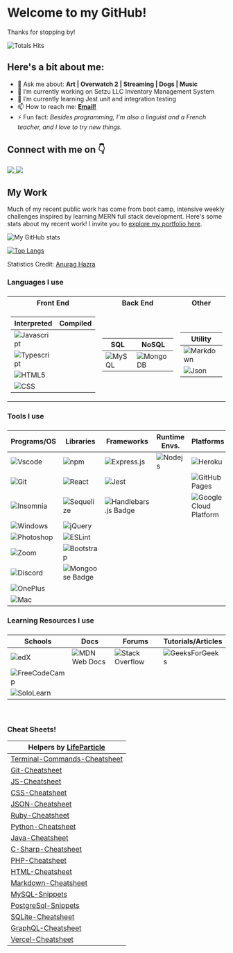 <h1>Welcome to my GitHub!</h1>

Thanks for stopping by! 
<!-- total profile views -->
![Totals Hits](https://komarev.com/ghpvc/?username=miacias&style=flat&color=orange&label=visitors)

<h2>Here's a bit about me:</h2>
<ul>
  <li>💬 Ask me about: <b> Art | Overwatch 2 | Streaming | Dogs | Music </b></li>
  <li>🔭 I’m currently working on Setzu LLC Inventory Management System</li>
  <li>🌱 I’m currently learning Jest unit and integration testing</li>
  <!-- - 👯 I’m looking to collaborate on ... -->
  <!-- - 🤔 I’m looking for help with ... -->
  <li>📫 How to reach me: <a href="mailto:miaciasullo@gmail.com"><b>Email!</b></a></li>
<!--     <li> 😄 Pronouns: </li> -->
  <li>⚡ Fun fact: <i>Besides programming, I'm also a linguist and a French teacher, and I love to try new things.</i></li>
</ul>


<h2> Connect with me on 👇</h2>
<a href="https://www.linkedin.com/in/miaciasullo/" target="_blank">
  <img src="https://img.shields.io/badge/LinkedIn--blue" />
</a>
</a> 
<a href="https://leetcode.com/miacias/" target="_blank">
  <img src="https://img.shields.io/badge/LeetCode--blue" />
</a>

<h2>My Work</h2>

<p>Much of my recent public work has come from boot camp, intensive weekly challenges inspired by learning MERN full stack development. Here's some stats about my recent work! I invite you to <a href='https://miacias.github.io/portfolio' target='_blank'>explore my portfolio here</a>.</p>

<!-- github statistics with icons -->
![My GitHub stats](https://github-readme-stats.vercel.app/api?username=miacias&show_icons=true&icon_color=FDF58D&bg_color=30,F7C749,FA7F60,DF5A77,5F2A67&title_color=fff&text_color=fff&hide_border=true&custom_title=My+Recent+Stats&hide=contribs)

<!-- github statistics with top languages -->
[![Top Langs](https://github-readme-stats.vercel.app/api/top-langs/?username=miacias&layout=compact&langs_count=8&bg_color=30,e96443,904e95&title_color=fff&text_color=fff&hide_border=true)](https://github.com/miacias/github-readme-stats)
<br>

Statistics Credit: <a href='https://github.com/anuraghazra/github-readme-stats'>Anurag Hazra</a>


<h3>Languages I use<h3>

<table>
  <tr>
    <th><a name="front-end">Front End</a></th>
    <th><a name="back-end">Back End</a></th>
    <th><a name="other">Other</a></th>
  </tr>
  <tr>
  <td>

  | Interpreted | Compiled |
  | ----------- | ----------- |
  | ![Javascript](https://img.shields.io/badge/JavaScript-323330?style=flat&logo=javascript&logoColor=F7DF1E) | |
  | ![Typescript](https://shields.io/badge/TypeScript-3178C6?logo=TypeScript&logoColor=FFF&style=flat) | |
  | ![HTML5](https://img.shields.io/badge/HTML5-E34F26?style=flat&logo=html5&logoColor=white) | |
  | ![CSS](https://img.shields.io/badge/CSS3-1572B6?style=flat&logo=css3&logoColor=white) | |

  </td>
  <td>

  | SQL | NoSQL |
  | ----------- | ----------- |
  | ![MySQL](https://shields.io/badge/MySQL-lightgrey?logo=mysql&style=flat&logoColor=white&labelColor=blue) | ![MongoDB](https://img.shields.io/badge/-MongoDB-13aa52?style=flat&logo=mongodb&logoColor=white) |

  </td>
  <td>

  | Utility |
  | ----------- |
  | ![Markdown](https://img.shields.io/badge/Markdown-000000?style=flat&logo=markdown&logoColor=white) |
  | ![Json](https://img.shields.io/badge/json-5E5C5C?style=flat&logo=json&logoColor=white) |

  </td>
  </tr>

</table>

<h3>Tools I use<h3>

| Programs/OS | Libraries | Frameworks | Runtime Envs. | Platforms |
| ------------- | ---------- | ----------- | ---------------- | ---------- |
| ![Vscode](https://img.shields.io/badge/Visual_Studio_Code-0078D4?style=flat&logo=visual%20studio%20code&logoColor=white)  | ![npm](https://img.shields.io/badge/-NPM-CB3837?style=flat&logo=npm&logoColor=white)  | ![Express.js](https://img.shields.io/badge/Express.js-%23404d59.svg?style=flat=express&logoColor=%2361DAFB) | ![Nodejs](https://img.shields.io/badge/-Node.js-43853d?style=flat&logo=Node.js&logoColor=white)  | ![Heroku](https://img.shields.io/badge/Heroku-430098?style=flat&logo=heroku&logoColor=white)  |
| ![Git](https://img.shields.io/badge/GIT-E44C30?style=flat&logo=git&logoColor=white) | ![React](https://shields.io/badge/react-black?logo=react&style=flat) | ![Jest](https://img.shields.io/badge/Jest-282C34?style=flat&logo=jest&logoColor=C21325) | | ![GitHub Pages](https://img.shields.io/badge/GitHub%20Pages-121013?style=flat&logo=github&logoColor=white) |
| ![Insomnia](https://img.shields.io/badge/-Insomnia-5849BE?style=flat&logo=insomnia&logoColor=white) | ![Sequelize](https://img.shields.io/badge/Sequelize.js-52B0E7?style=flat&logo=Sequelize&logoColor=white)  |  ![Handlebars.js Badge](https://img.shields.io/badge/Handlebars.js-000?logo=handlebarsdotjs&logoColor=fff&style=flat) | | ![Google Cloud Platform](https://img.shields.io/badge/-Google_Cloud-1a73e8?style=flat&logo=google-cloud&logoColor=white") |
| ![Windows](https://shields.io/badge/Windows-121013?logo=Windows&style=flat) | ![jQuery](https://img.shields.io/badge/jQuery-%230769AD.svg?style=flat&logo=jquery&logoColor=white) | 
| ![Photoshop](https://img.shields.io/badge/Adobe%20Photoshop-31A8FF?style=flat&logo=Adobe%20Photoshop&logoColor=black) | ![ESLint](https://img.shields.io/badge/ESLint-4B3263?style=flat&logo=eslint&logoColor=white) |
| ![Zoom](https://img.shields.io/badge/Zoom-2D8CFF?style=flat&logo=zoom&logoColor=white) | ![Bootstrap](https://img.shields.io/badge/-Bootstrap-563D7C?style=flat&logo=bootstrap&logoColor=white) |
| ![Discord](https://img.shields.io/badge/Discord-%235865F2.svg?style=flat&logo=discord&logoColor=white) | ![Mongoose Badge](https://img.shields.io/badge/Mongoose-F04D35?logo=mongoosedotws&logoColor=fff&style=flat) |
| ![OnePlus](https://img.shields.io/badge/OnePlus-%23F5010C.svg?style=flat&logo=oneplus&logoColor=white) |
| ![Mac](https://shields.io/badge/MacOS-121013?logo=Apple&style=flat) |
<!-- ![Nodemon](https://img.shields.io/badge/NODEMON-%23323330.svg?style=flat&logo=nodemon&logoColor=%BBDEAD) -->


<h3>Learning Resources I use<h3>

| Schools | Docs | Forums | Tutorials/Articles |
| ----------- | ----------- | ----------- | ----------- |
| ![edX](https://img.shields.io/badge/edX-%2302262B.svg?style=flat&logo=edX&logoColor=white) | ![MDN Web Docs](https://img.shields.io/badge/MDN_Web_Docs-black?style=flat&logo=mdnwebdocs&logoColor=white)  | ![Stack Overflow](https://img.shields.io/badge/Stack%20Overflow-red?style=flat) | ![GeeksForGeeks](https://img.shields.io/badge/GeeksforGeeks-gray?style=flat&logo=geeksforgeeks&logoColor=35914c) |
| ![FreeCodeCamp](https://img.shields.io/badge/Freecodecamp-%23123.svg?style=flat&logo=freecodecamp&logoColor=green) |
| ![SoloLearn](https://img.shields.io/badge/SoloLearn-blue?style=flat) |

<br>


<h3 align="start">Cheat Sheets!</h3>

<div align="start">

  | Helpers by <a href='https://github.com/lifeparticle'>LifeParticle</a>     |
| ----------- |
| [Terminal-Commands-Cheatsheet](https://github.com/lifeparticle/Terminal-Commands-Cheatsheet)  |
| [Git-Cheatsheet](https://github.com/lifeparticle/Git-Cheatsheet)                          |
| [JS-Cheatsheet](https://github.com/lifeparticle/JS-Cheatsheet)                           |
| [CSS-Cheatsheet](https://github.com/lifeparticle/CSS-Cheatsheet)                         |
| [JSON-Cheatsheet](https://github.com/lifeparticle/JSON-Cheatsheet)                       |
| [Ruby-Cheatsheet](https://github.com/lifeparticle/Ruby-Cheatsheet)                        |
| [Python-Cheatsheet](https://github.com/lifeparticle/Python-Cheatsheet)                     |
| [Java-Cheatsheet](https://github.com/lifeparticle/Java-Cheatsheet)                        |
| [C-Sharp-Cheatsheet](https://github.com/lifeparticle/C-Sharp-Cheatsheet)                   |
| [PHP-Cheatsheet](https://github.com/lifeparticle/PHP-Cheatsheet)                          |
| [HTML-Cheatsheet](https://github.com/lifeparticle/HTML-Cheatsheet)                        |
| [Markdown-Cheatsheet](https://github.com/lifeparticle/Markdown-Cheatsheet)                  |
| [MySQL-Snippets](https://github.com/lifeparticle/MySQL-Snippets)                          |
| [PostgreSql-Snippets](https://github.com/lifeparticle/PostgreSql-Snippets)                    |
| [SQLite-Cheatsheet](https://github.com/lifeparticle/SQLite-Cheatsheet)                       |
| [GraphQL-Cheatsheet](https://github.com/lifeparticle/GraphQL-Cheatsheet)                    |
| [Vercel-Cheatsheet](https://github.com/lifeparticle/Vercel-Cheatsheet)                       |
    
</div>
